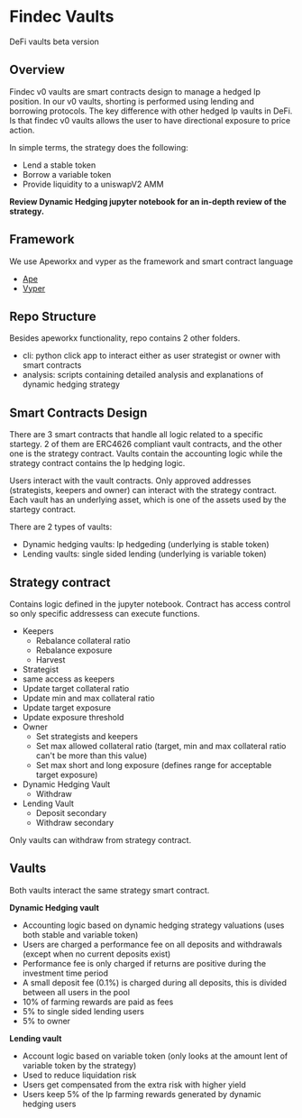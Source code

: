 # Findec Vaults
DeFi vaults beta version

## Overview

Findec v0 vaults are smart contracts design to manage a hedged lp position. In our v0 vaults, shorting is performed using lending and borrowing protocols.
The key difference with other hedged lp vaults in DeFi. Is that findec v0 vaults allows the user to have directional exposure to price action. 

In simple terms, the strategy does the following: 
- Lend a stable token
- Borrow a variable token
- Provide liquidity to a uniswapV2 AMM

**Review Dynamic Hedging jupyter notebook for an in-depth review of the strategy.**

## Framework

We use Apeworkx and vyper as the framework and smart contract language
- [Ape](https://github.com/ApeWorX/ape)
- [Vyper](https://docs.vyperlang.org/en/stable/)

## Repo Structure

Besides apeworkx functionality, repo contains 2 other folders.
- cli: python click app to interact either as user strategist or owner with smart contracts
- analysis: scripts containing detailed analysis and explanations of dynamic hedging strategy

## Smart Contracts Design

There are 3 smart contracts that handle all logic related to a specific startegy. 2 of them are ERC4626 compliant vault contracts, and the other one is the 
strategy contract. Vaults contain the accounting logic while the strategy contract contains the lp hedging logic.

Users interact with the vault contracts. Only approved addresses (strategists, keepers and owner) can interact with the strategy contract. 
Each vault has an underlying asset, which is one of the assets used by the startegy contract. 

There are 2 types of vaults:
- Dynamic hedging vaults: lp hedgeding (underlying is stable token)
- Lending vaults: single sided lending (underlying is variable token)

## Strategy contract

Contains logic defined in the jupyter notebook. Contract has access control so only specific addressess can execute functions. 
- Keepers
  - Rebalance collateral ratio
  - Rebalance exposure
  - Harvest
 - Strategist
  - same access as keepers
  - Update target collateral ratio
  - Update min and max collateral ratio
  - Update target exposure
  - Update exposure threshold
- Owner
  - Set strategists and keepers
  - Set max allowed collateral ratio (target, min and max collateral ratio can't be more than this value)
  - Set max short and long exposure (defines range for acceptable target exposure)
- Dynamic Hedging Vault
  - Withdraw
- Lending Vault
  - Deposit secondary
  - Withdraw secondary

Only vaults can withdraw from strategy contract.

## Vaults

Both vaults interact the same strategy smart contract.

**Dynamic Hedging vault**
- Accounting logic based on dynamic hedging strategy valuations (uses both stable and variable token)
- Users are charged a performance fee on all deposits and withdrawals (except when no current deposits exist)
- Performance fee is only charged if returns are positive during the investment time period
- A small deposit fee (0.1%) is charged during all deposits, this is divided between all users in the pool
- 10% of farming rewards are paid as fees
- 5% to single sided lending users
- 5% to owner

**Lending vault** 
- Account logic based on variable token (only looks at the amount lent of variable token by the strategy)
- Used to reduce liquidation risk
- Users get compensated from the extra risk with higher yield
- Users keep 5% of the lp farming rewards generated by dynamic hedging users

